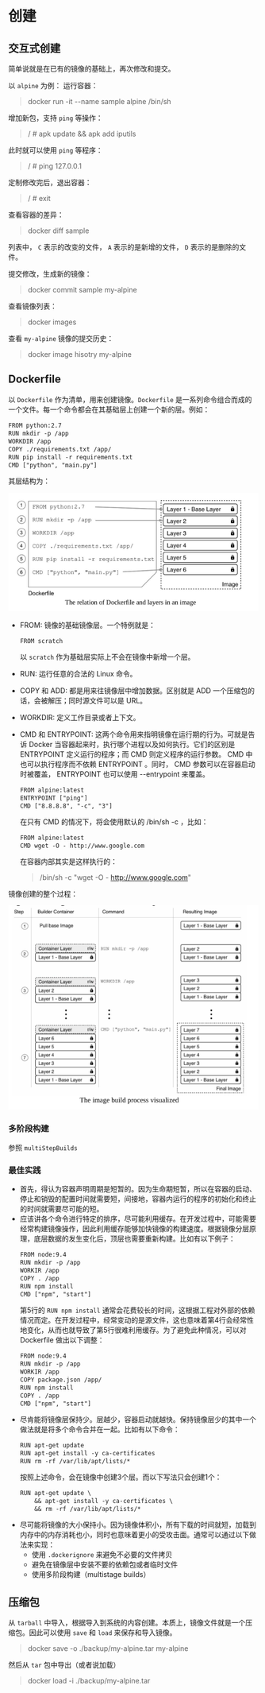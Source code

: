 # 创建
## 交互式创建
简单说就是在已有的镜像的基础上，再次修改和提交。

以 `alpine` 为例：
运行容器：
> docker run -it --name sample alpine /bin/sh

增加新包，支持 `ping` 等操作：
> / # apk update && apk add iputils

此时就可以使用 `ping` 等程序：
> / # ping 127.0.0.1

定制修改完后，退出容器：
> / # exit

查看容器的差异：
> docker diff sample

列表中， `C` 表示的改变的文件， `A` 表示的是新增的文件， `D` 表示的是删除的文件。

提交修改，生成新的镜像：
> docker commit sample my-alpine

查看镜像列表：
> docker images

查看 `my-alpine` 镜像的提交历史：
> docker image hisotry my-alpine

## Dockerfile
以 `Dockerfile` 作为清单，用来创建镜像。`Dockerfile` 是一系列命令组合而成的一个文件。每一个命令都会在其基础层上创建一个新的层。例如：
```
FROM python:2.7
RUN mkdir -p /app
WORKDIR /app
COPY ./requirements.txt /app/
RUN pip install -r requirements.txt
CMD ["python", "main.py"]
```

其层结构为：

![layer](./resources/docker-layer.PNG)


- FROM: 镜像的基础镜像层。一个特例就是：
    ```
    FROM scratch
    ```

    以 `scratch` 作为基础层实际上不会在镜像中新增一个层。

- RUN: 运行任意的合法的 Linux 命令。
- COPY 和 ADD: 都是用来往镜像层中增加数据。区别就是 ADD 一个压缩包的话，会被解压；同时源文件可以是 URL。
- WORKDIR: 定义工作目录或者上下文。
- CMD 和 ENTRYPOINT: 这两个命令用来指明镜像在运行期的行为。可就是告诉 Docker 当容器起来时，执行哪个进程以及如何执行。它们的区别是 ENTRYPOINT 定义运行的程序；而 CMD 则定义程序的运行参数。 CMD 中也可以执行程序而不依赖 ENTRYPOINT 。同时， CMD 参数可以在容器启动时被覆盖， ENTRYPOINT 也可以使用 --entrypoint 来覆盖。
    ```
    FROM alpine:latest
    ENTRYPOINT ["ping"]
    CMD ["8.8.8.8", "-c", "3"]
    ```
    在只有 CMD 的情况下，将会使用默认的  /bin/sh -c ，比如：
    ```
    FROM alpine:latest
    CMD wget -O - http://www.google.com
    ```
    在容器内部其实是这样执行的：
    > /bin/sh -c "wget -O - http://www.google.com"

镜像创建的整个过程：

![image-build](./resources/image-build-process.PNG)

### 多阶段构建
参照 `multiStepBuilds`

### 最佳实践
- 首先，得认为容器声明周期是短暂的。因为生命期短暂，所以在容器的启动、停止和销毁的配置时间就需要短，间接地，容器内运行的程序的初始化和终止的时间就需要尽可能的短。
- 应该讲各个命令进行特定的排序，尽可能利用缓存。在开发过程中，可能需要经常构建镜像操作，因此利用缓存能够加快镜像的构建速度。根据镜像分层原理，底层数据的发生变化后，顶层也需要重新构建。比如有以下例子：
    ```
    FROM node:9.4
    RUN mkdir -p /app
    WORKIR /app
    COPY . /app
    RUN npm install
    CMD ["npm", "start"]
    ```
    第5行的 `RUN npm install` 通常会花费较长的时间，这根据工程对外部的依赖情况而定。在开发过程中，经常变动的是源文件，这也意味着第4行会经常性地变化，从而也就导致了第5行很难利用缓存。为了避免此种情况，可以对 Dockerfile 做出以下调整：
    ```
    FROM node:9.4
    RUN mkdir -p /app
    WORKIR /app
    COPY package.json /app/
    RUN npm install
    COPY . /app
    CMD ["npm", "start"]
    ```
- 尽肯能将镜像层保持少。层越少，容器启动就越快。保持镜像层少的其中一个做法就是将多个命令合并在一起。比如有以下命令：
    ```
    RUN apt-get update
    RUN apt-get install -y ca-certificates
    RUN rm -rf /var/lib/apt/lists/*
    ```
    按照上述命令，会在镜像中创建3个层。而以下写法只会创建1个：
    ```
    RUN apt-get update \
        && apt-get install -y ca-certificates \
        && rm -rf /var/lib/apt/lists/*
    ```
- 尽可能将镜像的大小保持小。因为镜像体积小，所有下载的时间就短，加载到内存中的内存消耗也小，同时也意味着更小的受攻击面。通常可以通过以下做法来实现：
    - 使用 `.dockerignore` 来避免不必要的文件拷贝
    - 避免在镜像层中安装不要的依赖包或者临时文件
    - 使用多阶段构建（multistage builds）

## 压缩包
从 `tarball` 中导入，根据导入到系统的内容创建。本质上，镜像文件就是一个压缩包。因此可以使用 `save` 和 `load` 来保存和导入镜像。
> docker save -o ./backup/my-alpine.tar my-alpine

然后从 `tar` 包中导出（或者说加载）
> docker load -i ./backup/my-alpine.tar
